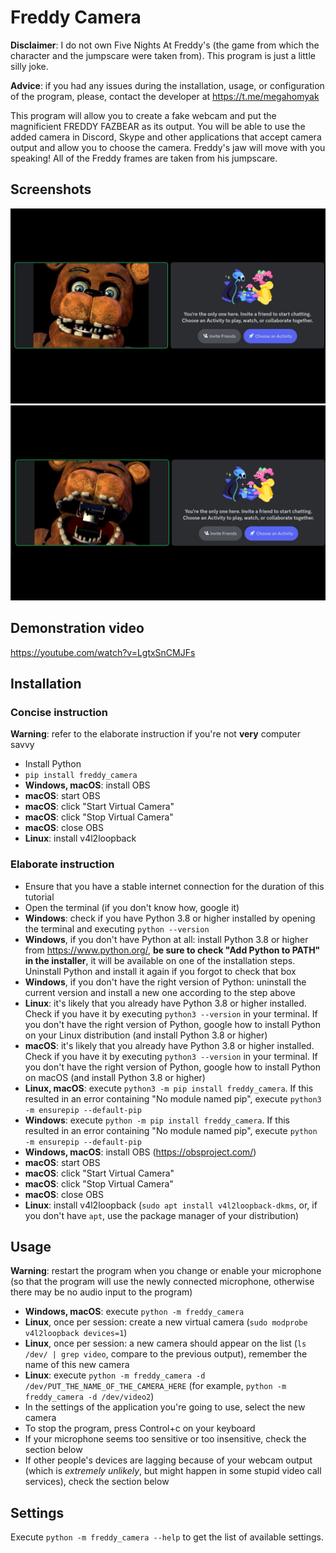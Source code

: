# Freddy Camera

**Disclaimer**: I do not own Five Nights At Freddy's (the game from which the character and the jumpscare were taken from). This program is just a little silly joke.

**Advice**: if you had any issues during the installation, usage, or configuration of the program, please, contact the developer at https://t.me/megahomyak

This program will allow you to create a fake webcam and put the magnificient FREDDY FAZBEAR as its output. You will be able to use the added camera in Discord, Skype and other applications that accept camera output and allow you to choose the camera. Freddy's jaw will move with you speaking! All of the Freddy frames are taken from his jumpscare.

## Screenshots

![Me being FREDDY FAZBEAR in a Discord call, jaw closed](screenshots/closed_jaw.png "Me being FREDDY FAZBEAR in a Discord call, jaw closed")
![Me being FREDDY FAZBEAR in a Discord call, jaw open](screenshots/open_jaw.png "Me being FREDDY FAZBEAR in a Discord call, jaw open")

## Demonstration video

https://youtube.com/watch?v=LgtxSnCMJFs

## Installation

### Concise instruction

**Warning**: refer to the elaborate instruction if you're not **very** computer savvy

* Install Python
* `pip install freddy_camera`
* **Windows, macOS**: install OBS
* **macOS**: start OBS
* **macOS**: click "Start Virtual Camera"
* **macOS**: click "Stop Virtual Camera"
* **macOS**: close OBS
* **Linux**: install v4l2loopback

### Elaborate instruction

* Ensure that you have a stable internet connection for the duration of this tutorial
* Open the terminal (if you don't know how, google it)
* **Windows**: check if you have Python 3.8 or higher installed by opening the terminal and executing `python --version`
* **Windows**, if you don't have Python at all: install Python 3.8 or higher from https://www.python.org/, **be sure to check "Add Python to PATH" in the installer**, it will be available on one of the installation steps. Uninstall Python and install it again if you forgot to check that box
* **Windows**, if you don't have the right version of Python: uninstall the current version and install a new one according to the step above
* **Linux**: it's likely that you already have Python 3.8 or higher installed. Check if you have it by executing `python3 --version` in your terminal. If you don't have the right version of Python, google how to install Python on your Linux distribution (and install Python 3.8 or higher)
* **macOS**: it's likely that you already have Python 3.8 or higher installed. Check if you have it by executing `python3 --version` in your terminal. If you don't have the right version of Python, google how to install Python on macOS (and install Python 3.8 or higher)
* **Linux, macOS**: execute `python3 -m pip install freddy_camera`. If this resulted in an error containing "No module named pip", execute `python3 -m ensurepip --default-pip`
* **Windows**: execute `python -m pip install freddy_camera`. If this resulted in an error containing "No module named pip", execute `python -m ensurepip --default-pip`
* **Windows, macOS**: install OBS (https://obsproject.com/)
* **macOS**: start OBS
* **macOS**: click "Start Virtual Camera"
* **macOS**: click "Stop Virtual Camera"
* **macOS**: close OBS
* **Linux**: install v4l2loopback (`sudo apt install v4l2loopback-dkms`, or, if you don't have `apt`, use the package manager of your distribution)

## Usage

**Warning**: restart the program when you change or enable your microphone (so that the program will use the newly connected microphone, otherwise there may be no audio input to the program)

* **Windows, macOS**: execute `python -m freddy_camera`
* **Linux**, once per session: create a new virtual camera (`sudo modprobe v4l2loopback devices=1`)
* **Linux**, once per session: a new camera should appear on the list (`ls /dev/ | grep video`, compare to the previous output), remember the name of this new camera
* **Linux**: execute `python -m freddy_camera -d /dev/PUT_THE_NAME_OF_THE_CAMERA_HERE` (for example, `python -m freddy_camera -d /dev/video2`)
* In the settings of the application you're going to use, select the new camera
* To stop the program, press Control+c on your keyboard
* If your microphone seems too sensitive or too insensitive, check the section below
* If other people's devices are lagging because of your webcam output (which is *extremely unlikely*, but might happen in some stupid video call services), check the section below

## Settings

Execute `python -m freddy_camera --help` to get the list of available settings.
